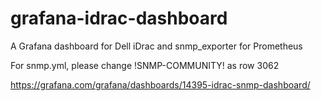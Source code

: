 # grafana-idrac-dashboard
A Grafana dashboard for Dell iDrac and snmp_exporter for Prometheus

For snmp.yml, please change !SNMP-COMMUNITY! as row 3062

https://grafana.com/grafana/dashboards/14395-idrac-snmp-dashboard/
